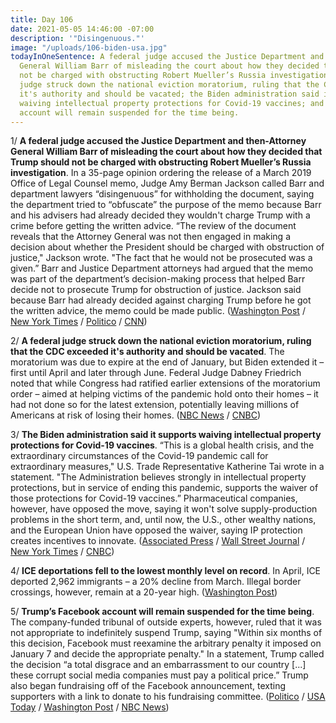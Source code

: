 ```yaml
---
title: Day 106
date: 2021-05-05 14:46:00 -07:00
description: '"Disingenuous."'
image: "/uploads/106-biden-usa.jpg"
todayInOneSentence: A federal judge accused the Justice Department and then-Attorney
  General William Barr of misleading the court about how they decided that Trump should
  not be charged with obstructing Robert Mueller’s Russia investigation; a federal
  judge struck down the national eviction moratorium, ruling that the CDC exceeded
  it's authority and should be vacated; the Biden administration said it supports
  waiving intellectual property protections for Covid-19 vaccines; and Trump’s Facebook
  account will remain suspended for the time being.
---
```


1/ **A federal judge accused the Justice Department and then-Attorney General William Barr of misleading the court about how they decided that Trump should not be charged with obstructing Robert Mueller’s Russia investigation**. In a 35-page opinion ordering the release of a March 2019 Office of Legal Counsel memo, Judge Amy Berman Jackson called Barr and department lawyers “disingenuous” for withholding the document, saying the department tried to “obfuscate” the purpose of the memo because Barr and his advisers had already decided they wouldn't charge Trump with a crime before getting the written advice. “The review of the document reveals that the Attorney General was not then engaged in making a decision about whether the President should be charged with obstruction of justice," Jackson wrote. "The fact that he would not be prosecuted was a given.” Barr and Justice Department attorneys had argued that the memo was part of the department’s decision-making process that helped Barr decide not to prosecute Trump for obstruction of justice. Jackson said because Barr had already decided against charging Trump before he got the written advice, the memo could be made public. ([Washington Post](https://www.washingtonpost.com/local/legal-issues/barr-memo-russia-investigation/2021/05/05/c5d0c286-ada8-11eb-ab4c-986555a1c511_story.html) / [New York Times](https://www.nytimes.com/2021/05/04/us/politics/barr-trump-obstruction-russia-inquiry.html) / [Politico](https://www.politico.com/news/2021/05/04/trump-obstruction-justice-doj-485360) / [CNN](https://www.cnn.com/2021/05/04/politics/william-barr-memo-trump-memo/index.html))

2/ **A federal judge struck down the national eviction moratorium, ruling that the CDC exceeded it's authority and should be vacated**. The moratorium was due to expire at the end of January, but Biden extended it – first until April and later through June. Federal Judge Dabney Friedrich noted that while Congress had ratified earlier extensions of the moratorium order – aimed at helping victims of the pandemic hold onto their homes – it had not done so for the latest extension, potentially leaving millions of Americans at risk of losing their homes. ([NBC News](https://www.nbcnews.com/politics/justice-department/federal-judge-rules-national-eviction-moratorium-exceeds-cdc-s-authority-n1266399) / [CNBC](https://www.cnbc.com/2021/05/05/federal-judge-lifts-eviction-ban.html))

3/ **The Biden administration said it supports waiving intellectual property protections for Covid-19 vaccines**. “This is a global health crisis, and the extraordinary circumstances of the Covid-19 pandemic call for extraordinary measures," U.S. Trade Representative Katherine Tai wrote in a statement. "The Administration believes strongly in intellectual property protections, but in service of ending this pandemic, supports the waiver of those protections for Covid-19 vaccines.” Pharmaceutical companies, however, have opposed the move, saying it won't solve supply-production problems in the short term, and, until now, the U.S., other wealthy nations, and the European Union have opposed the waiver, saying IP protection creates incentives to innovate. ([Associated Press](https://apnews.com/article/intellectual-property-coronavirus-pandemic-business-global-trade-health-c2f1ba1e6e150dc6c081b8eb6fe4f1e5) / [Wall Street Journal](https://www.wsj.com/articles/u-s-backs-waiver-of-intellectual-property-protection-for-covid-19-vaccines-11620243518) / [New York Times](https://www.nytimes.com/2021/05/05/us/politics/covid-vaccine-patent-biden.html) / [CNBC](https://www.cnbc.com/2021/05/05/us-backs-covid-vaccine-intellectual-property-waivers-to-expand-access-to-shots-worldwide.html))

4/ **ICE deportations fell to the lowest monthly level on record**. In April, ICE deported 2,962 immigrants – a 20% decline from March. Illegal border crossings, however, remain at a 20-year high. ([Washington Post](https://www.washingtonpost.com/national/biden-ice-deportations-record-low/2021/05/05/522ee35c-adb8-11eb-8109-f8ba1ea2eeab_story.html))

5/ **Trump’s Facebook account will remain suspended for the time being**. The company-funded tribunal of outside experts, however, ruled that it was not appropriate to indefinitely suspend Trump, saying "Within six months of this decision, Facebook must reexamine the arbitrary penalty it imposed on January 7 and decide the appropriate penalty." In a statement, Trump called the decision “a total disgrace and an embarrassment to our country \[...\] these corrupt social media companies must pay a political price.” Trump also began fundraising off of the Facebook announcement, texting supporters with a link to donate to his fundraising committee. ([Politico](https://www.politico.com/news/2021/05/05/trump-still-blocked-from-facebook-for-now-485428) / [USA Today](https://www.usatoday.com/story/tech/2021/05/05/facebook-trump-ban-permanent-oversight-board-ruling/4377852001/) / [Washington Post](https://www.washingtonpost.com/politics/trump-facebook-social-media-republicans/2021/05/05/919cb430-adb1-11eb-acd3-24b44a57093a_story.html) / [NBC News](https://www.nbcnews.com/politics/donald-trump/total-disgrace-trump-lashes-out-big-tech-companies-after-facebook-n1266394))